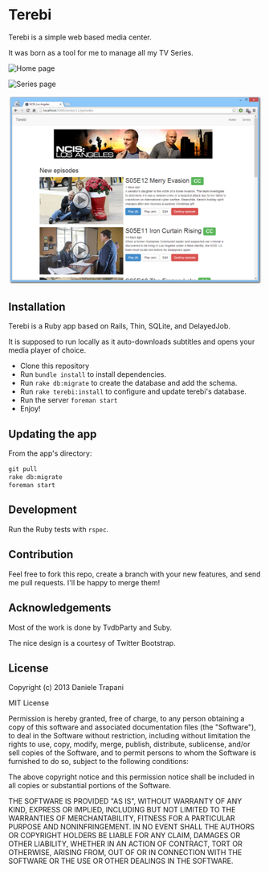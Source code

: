 # Terebi

Terebi is a simple web based media center.

It was born as a tool for me to manage all my TV Series.

![Home page](https://raw.github.com/danitrap/terebi/master/screenshots/home_page.png)

![Series page](https://raw.github.com/danitrap/terebi/master/screenshots/series_page.png)

![Episode list page](https://github.com/danitrap/terebi/raw/master/screenshots/episode_list_page.png)

## Installation

Terebi is a Ruby app based on Rails, Thin, SQLite, and DelayedJob.

It is supposed to run locally as it auto-downloads subtitles and opens your media player of choice.

* Clone this repository
* Run `bundle install` to install dependencies.
* Run `rake db:migrate` to create the database and add the schema.
* Run `rake terebi:install` to configure and update terebi's database.
* Run the server `foreman start`
* Enjoy!

## Updating the app

From the app's directory:

    git pull
    rake db:migrate
    foreman start

## Development

Run the Ruby tests with `rspec`.

## Contribution

Feel free to fork this repo, create a branch with your new features, and send me pull requests. I'll be happy to merge them!

## Acknowledgements

Most of the work is done by TvdbParty and Suby.

The nice design is a courtesy of Twitter Bootstrap. 

## License

Copyright (c) 2013 Daniele Trapani

MIT License

Permission is hereby granted, free of charge, to any person obtaining
a copy of this software and associated documentation files (the
"Software"), to deal in the Software without restriction, including
without limitation the rights to use, copy, modify, merge, publish,
distribute, sublicense, and/or sell copies of the Software, and to
permit persons to whom the Software is furnished to do so, subject to
the following conditions:

The above copyright notice and this permission notice shall be
included in all copies or substantial portions of the Software.

THE SOFTWARE IS PROVIDED "AS IS", WITHOUT WARRANTY OF ANY KIND,
EXPRESS OR IMPLIED, INCLUDING BUT NOT LIMITED TO THE WARRANTIES OF
MERCHANTABILITY, FITNESS FOR A PARTICULAR PURPOSE AND
NONINFRINGEMENT. IN NO EVENT SHALL THE AUTHORS OR COPYRIGHT HOLDERS BE
LIABLE FOR ANY CLAIM, DAMAGES OR OTHER LIABILITY, WHETHER IN AN ACTION
OF CONTRACT, TORT OR OTHERWISE, ARISING FROM, OUT OF OR IN CONNECTION
WITH THE SOFTWARE OR THE USE OR OTHER DEALINGS IN THE SOFTWARE.
